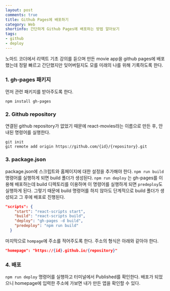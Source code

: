 ```yaml
---
layout: post
comments: true
title: Github Pages에 배포하기
category: Web
shortinfo: 간단하게 Github Pages에 배포하는 방법 알아보기
tags:
- github
- deploy
---
```




노마드 코더에서 리액트 기초 강의를 듣으며 만든 movie app을 github pages에 배포했는데 정말 빠르고 간단했지만 잊어버릴지도 모를 미래의 나를 위해 기록하도록 한다.



### 1. gh-pages 패키지

먼저 관련 패키지를 받아주도록 한다. 

```shell
npm install gh-pages
```



### 2. Github repository

연결된 github repository가 없었기 때문에 react-movies라는 이름으로 만든 후, 안내된 명령어를 실행한다.

```shell
git init
git remote add origin https://github.com/{id}/{repository}.git
```



### 3. package.json

package.json에 스크립트와 홈페이지에 대한 설정을 추가해야 한다. `npm run build` 명령어를 실행하게 되면 build 폴더가 생성된다. `npm run deploy` 는 gh-pages를 이용해 배포하는데 build 디렉토리를 이용하며 이 명령어를 실행하게 되면 `predeploy`도 실행하게 된다. 그렇기 때문에 build 명령어를 하지 않아도 단계적으로 build 폴더가 생성되고 그 후에 배포로 진행된다.

```json
"scripts": {
    "start": "react-scripts start",
    "build": "react-scripts build",
    "deploy": "gh-pages -d build",
    "predeploy": "npm run build"
  }
```

마지막으로 `hompage`에 주소를 적어주도록 한다. 주소의 형식은 아래와 같아야 한다.

```json
"homepage": "https://{id}.github.io/{repository}"
```



### 4. 배포

`npm run deploy` 명령어를 실행하고 터미널에서 Published를 확인한다. 배포가 되었으니 homepage에 입력한 주소에 가보면 내가 만든 앱을 확인할 수 있다.